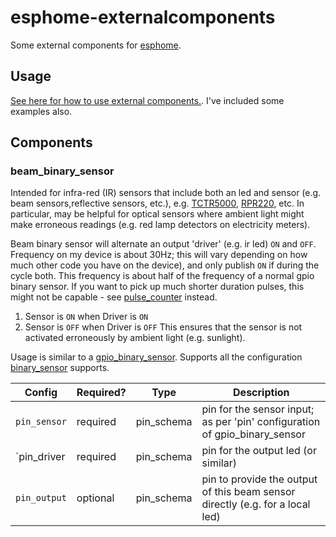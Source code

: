 # esphome-externalcomponents
Some external components for [esphome](https://esphome.io/index.html).
## Usage
[See here for how to use external components.](https://esphome.io/components/external_components.html).
I've included some examples also.
## Components
### beam_binary_sensor
Intended for infra-red (IR) sensors that include both an led and sensor (e.g. beam sensors,reflective sensors, etc.), e.g. [TCTR5000](https://www.vishay.com/docs/83760/tcrt5000.pdf), [RPR220](https://fscdn.rohm.com/en/products/databook/datasheet/opto/optical_sensor/photosensor/rpr-220.pdf), etc. In particular, may be helpful for optical sensors where ambient light might make erroneous readings (e.g. red lamp detectors on electricity meters).

Beam binary sensor will alternate an output 'driver' (e.g. ir led) `ON` and `OFF`.
Frequency on my device is about 30Hz; this will vary depending on how much other code you have on the device), and only publish `ON` if during the cycle both. This frequency is about half of the frequency of a normal gpio binary sensor. If you want to pick up much shorter duration pulses, this might not be capable - see [pulse_counter](https://esphome.io/components/sensor/pulse_counter.html) instead.
1. Sensor is `ON` when Driver is `ON`
2. Sensor is `OFF` when Driver is `OFF`
This ensures that the sensor is not activated erroneously by ambient light (e.g. sunlight).

Usage is similar to a [gpio_binary_sensor](https://esphome.io/components/binary_sensor/gpio.html). Supports all the configuration [binary_sensor](https://esphome.io/components/binary_sensor/index.html) supports.

| Config | Required? | Type | Description |
| --- | --- | --- | --- |
| `pin_sensor` | required | pin_schema | pin for the sensor input; as per 'pin' configuration of gpio_binary_sensor |
| `pin_driver | required | pin_schema | pin for the output led (or similar) |
| `pin_output` | optional | pin_schema | pin to provide the output of this beam sensor directly (e.g. for a local led) |
